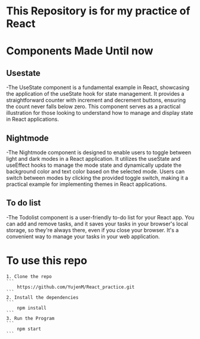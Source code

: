 # This Repository is for my practice of React

# Components Made Until now 
## Usestate
-The UseState component is a fundamental example in React, showcasing the application of the useState hook for state management. It provides a straightforward counter with increment and decrement buttons, ensuring the count never falls below zero. This component serves as a practical illustration for those looking to understand how to manage and display state in React applications.
## Nightmode
-The Nightmode component is designed to enable users to toggle between light and dark modes in a React application. It utilizes the useState and useEffect hooks to manage the mode state and dynamically update the background color and text color based on the selected mode. Users can switch between modes by clicking the provided toggle switch, making it a practical example for implementing themes in React applications.
## To do list
-The Todolist component is a user-friendly to-do list for your React app. You can add and remove tasks, and it saves your tasks in your browser's local storage, so they're always there, even if you close your browser. It's a convenient way to manage your tasks in your web application.


# To use this repo
    1. Clone the repo
    ```
        https://github.com/YujenM/React_practice.git
    ```
    2. Install the dependencies
    ```
        npm install
    ```
    3. Run the Program
    ```
        npm start
    ```

